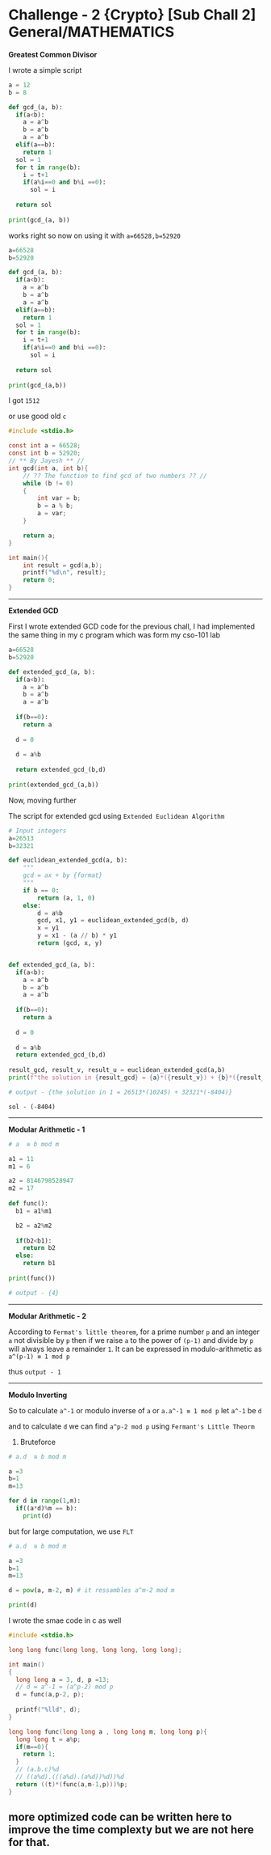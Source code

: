 # Challenge - 2 {Crypto} [Sub Chall 2] General/MATHEMATICS

**Greatest Common Divisor**

I wrote a simple script

```python
a = 12
b = 8

def gcd_(a, b):
  if(a<b):
    a = a^b
    b = a^b
    a = a^b
  elif(a==b):
    return 1
  sol = 1 
  for t in range(b):
    i = t+1
    if(a%i==0 and b%i ==0):
      sol = i
    
  return sol
  
print(gcd_(a, b))
```

works right so now on using it with `a=66528,b=52920`

```python
a=66528
b=52920

def gcd_(a, b):
  if(a<b):
    a = a^b
    b = a^b
    a = a^b
  elif(a==b):
    return 1
  sol = 1 
  for t in range(b):
    i = t+1
    if(a%i==0 and b%i ==0):
      sol = i
    
  return sol
  
print(gcd_(a,b))
```

I got `1512`

or use good old `c`

```c
#include <stdio.h>

const int a = 66528;
const int b = 52920;
// ** By Jayesh ** //
int gcd(int a, int b){
    // ?? The function to find gcd of two numbers ?? //
    while (b != 0)
    {
        int var = b;
        b = a % b;
        a = var;
    }

    return a;
}

int main(){
	int result = gcd(a,b);
	printf("%d\n", result);
	return 0;
}
```

---

**Extended GCD**

First I wrote extended GCD code for the previous chall, I had implemented the same thing in my c program which was form my cso-101 lab
```python
a=66528
b=52920

def extended_gcd_(a, b):
  if(a<b):
    a = a^b
    b = a^b
    a = a^b
  
  if(b==0):
    return a
  
  d = 0
  
  d = a%b
    
  return extended_gcd_(b,d)
  
print(extended_gcd_(a,b))
```

Now, moving further

The script for extended gcd using `Extended Euclidean Algorithm`

```python
# Input integers
a=26513
b=32321

def euclidean_extended_gcd(a, b):
    """
    gcd = ax + by {format}
    """
    if b == 0:
        return (a, 1, 0)
    else:
        d = a%b
        gcd, x1, y1 = euclidean_extended_gcd(b, d)
        x = y1
        y = x1 - (a // b) * y1
        return (gcd, x, y)


def extended_gcd_(a, b):
  if(a<b):
    a = a^b
    b = a^b
    a = a^b
  
  if(b==0):
    return a
  
  d = 0
  
  d = a%b
  return extended_gcd_(b,d)
  
result_gcd, result_v, result_u = euclidean_extended_gcd(a,b)
print(f"the solution in {result_gcd} = {a}*({result_v}) + {b}*({result_u})")

# output - {the solution in 1 = 26513*(10245) + 32321*(-8404)}
```


```
sol - (-8404)
```

---

**Modular Arithmetic - 1**

```python
# a  ≅ b mod m

a1 = 11
m1 = 6

a2 = 8146798528947
m2 = 17
  
def func():
  b1 = a1%m1

  b2 = a2%m2
  
  if(b2<b1):
    return b2
  else: 
    return b1
    
print(func())

# output - {4}
```

---

**Modular Arithmetic - 2**

According to `Fermat's little theorem`,
for a prime number `p` and an integer `a` not divisible by `p` then if we raise `a` to the power of `(p-1)`  and divide by `p` will always leave a remainder `1`. It can be expressed in modulo-arithmetic as `a^(p-1) ≡ 1 mod p`

thus `output - 1`

---

**Modulo Inverting**

So to calculate `a^-1` or modulo inverse of `a` or `a.a^-1 ≡ 1 mod p` let `a^-1` be `d`

and to calculate `d` we can find `a^p-2 mod p` using `Fermant's Little Theorm`

1. Bruteforce
```python
# a.d  ≅ b mod m

a =3
b=1
m=13

for d in range(1,m):
  if((a*d)%m == b):
    print(d)
```
but for large computation, we use `FLT`

```python
# a.d  ≅ b mod m

a =3
b=1
m=13

d = pow(a, m-2, m) # it ressambles a^m-2 mod m

print(d)
```

I wrote the smae code in c as well

```c
#include <stdio.h>

long long func(long long, long long, long long);

int main()
{
  long long a = 3, d, p =13;
  // d = a^-1 = (a^p-2) mod p
  d = func(a,p-2, p);
  
  printf("%lld", d);
}

long long func(long long a , long long m, long long p){
  long long t = a%p;
  if(m==0){
    return 1;
  }
  // (a.b.c)%d
  // ((a%d).(((a%d).(a%d))%d))%d
  return ((t)*(func(a,m-1,p)))%p;
}
```
more optimized code can be written here to improve the time complexty but we are not here for that.
---